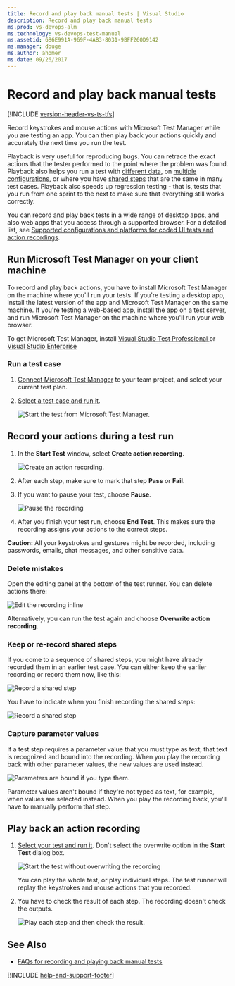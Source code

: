 ```yaml
---
title: Record and play back manual tests | Visual Studio 
description: Record and play back manual tests
ms.prod: vs-devops-alm
ms.technology: vs-devops-test-manual
ms.assetid: 6B6E991A-969F-4AB3-8031-9BFF260D9142
ms.manager: douge
ms.author: ahomer
ms.date: 09/26/2017
---
```


# Record and play back manual tests

[!INCLUDE [version-header-vs-ts-tfs](../_shared/version-header-vs-ts-tfs.md)] 

Record keystrokes and mouse actions with Microsoft Test Manager 
while you are testing an app. You can then play back your actions 
quickly and accurately the next time you run the test. 

Playback is very useful for reproducing bugs. You can retrace the 
exact actions that the tester performed to the point where the 
problem was found. Playback also helps you run a test with 
[different data](../repeat-test-with-different-data.md), 
on [multiple configurations](../test-different-configurations.md), 
or where you have [shared steps](../mtm/share-steps-between-test-cases.md) 
that are the same in many test cases. Playback also speeds up 
regression testing - that is, tests that you run from one sprint 
to the next to make sure that everything still works correctly.

You can record and play back tests in a wide range of desktop apps, 
and also web apps that you access through a supported browser. 
For a detailed list, see 
[Supported configurations and platforms for coded UI tests and action recordings](https://docs.microsoft.com/visualstudio/test/supported-configurations-and-platforms-for-coded-ui-tests-and-action-recordings).

## Run Microsoft Test Manager on your client machine

To record and play back actions, you have to install 
Microsoft Test Manager on the machine where you'll 
run your tests. If you're testing a desktop app, 
install the latest version of the app and Microsoft 
Test Manager on the same machine. If you're testing 
a web-based app, install the app on a test server, 
and run Microsoft Test Manager on the machine where 
you'll run your web browser.

To get Microsoft Test Manager, install [Visual Studio Test Professional ](https://www.visualstudio.com/vs/test-professional/)
or [Visual Studio Enterprise](https://www.visualstudio.com/downloads/)

### Run a test case

1. [Connect Microsoft Test Manager](../mtm/connect-microsoft-test-manager-to-your-team-project-and-test-plan.md) 
   to your team project, and select your current test plan.

1. [Select a test case and run it](../mtm/run-manual-tests-with-microsoft-test-manager.md).

   ![Start the test from Microsoft Test Manager.](_img/record-play-manual-tests/start-test.png)

## Record your actions during a test run

1. In the **Start Test** window, 
   select **Create action recording**.

   ![Create an action recording.](_img/record-play-manual-tests/create-recording.png)

1. After each step, make sure to mark that step **Pass** or **Fail**.

1. If you want to pause your test, choose **Pause**.  

   ![Pause the recording](_img/record-play-manual-tests/pause-recording.png)

1. After you finish your test run, choose **End Test**. 
   This makes sure the recording assigns your actions to the correct steps.

**Caution:** All your keystrokes and gestures might be recorded, 
including passwords, emails, chat messages, and other sensitive data.

### Delete mistakes

Open the editing panel at the bottom of the test runner. 
You can delete actions there:

![Edit the recording inline](_img/record-play-manual-tests/delete-actions.png)

Alternatively, you can run the test again and choose **Overwrite action recording**.

### Keep or re-record shared steps

If you come to a sequence of shared steps, 
you might have already recorded them in an earlier test case. 
You can either keep the earlier recording or record them now, like this:

![Record a shared step](_img/record-play-manual-tests/rerecord-shared-steps.png)

You have to indicate when you finish recording the shared steps:

![Record a shared step](_img/record-play-manual-tests/finish-rerecording-shared-steps.png)

### Capture parameter values

If a test step requires a parameter value that you must type as text, 
that text is recognized and bound into the recording. When you play the
recording back with other parameter values, the new values are used instead.

![Parameters are bound if you type them.](_img/record-play-manual-tests/text-parameters-bound.png)

Parameter values aren't bound if they're not typed as text, for example, 
when values are selected instead. When you play the recording back, 
you'll have to manually perform that step.

## Play back an action recording

1. [Select your test and run it](../mtm/run-manual-tests-with-microsoft-test-manager.md).
   Don't select the overwrite option in the **Start Test** dialog box.

   ![Start the test without overwriting the recording](_img/record-play-manual-tests/start-test-no-overwrite.png)

   You can play the whole test, or play individual steps. 
   The test runner will replay the keystrokes and mouse actions that you recorded.

1. You have to check the result of each step. The recording doesn't check the outputs.

   ![Play each step and then check the result.](_img/record-play-manual-tests/play-check-result.png)

## See Also

* [FAQs for recording and playing back manual tests](../reference-qa.md#mtmqna)

[!INCLUDE [help-and-support-footer](../_shared/help-and-support-footer.md)] 
